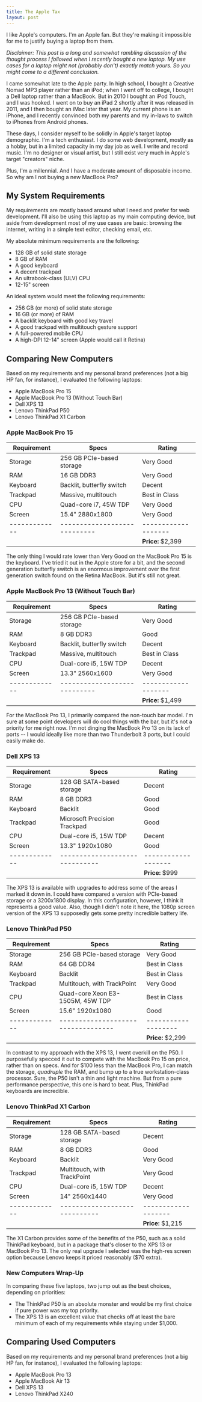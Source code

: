 ```yaml
---
title: The Apple Tax
layout: post
---
```


<!-- Outline:
I.  Intro
    Explain who I am, what my use cases are, etc.
II. New Computer Comparison
  A.  MacBook Pro
  B.  MacBook Air
  C.  Dell XPS 13
  D.  Lenovo ThinkPad X1 Carbon
  E.  Lenovo ThinkPad P50
III.  Used Computer Comparison
  A.  MacBook Pro
  B.  MacBook Air
  C.  Dell XPS 13
  D.  Lenovo ThinkPad X240
IV. Operating System Comparison
  A.  macOS Sierra
  B.  Windows 10
  C.  Ubuntu 16.10
V.  Conclusion
    What I'm choosing and why the MacBooks just don't make sense. -->

I like Apple's computers. I'm an Apple fan. But they're making it impossible for me to justify buying a laptop from them.

*Disclaimer: This post is a long and somewhat rambling discussion of the thought process I followed when I recently bought a new laptop. My use cases for a laptop might not (probably don't) exactly match yours. So you might come to a different conclusion.*

I came somewhat late to the Apple party. In high school, I bought a Creative Nomad MP3 player rather than an iPod; when I went off to college, I bought a Dell laptop rather than a MacBook. But in 2010 I bought an iPod Touch, and I was hooked. I went on to buy an iPad 2 shortly after it was released in 2011, and I then bought an iMac later that year. My current phone is an iPhone, and I recently convinced both my parents and my in-laws to switch to iPhones from Android phones.

These days, I consider myself to be solidly in Apple's target laptop demographic. I'm a tech enthusiast. I do some web development, mostly as a hobby, but in a limited capacity in my day job as well. I write and record music. I'm no designer or visual artist, but I still exist very much in Apple's target "creators" niche.

Plus, I'm a millennial. And I have a moderate amount of disposable income. So why am I not buying a new MacBook Pro?


## My System Requirements
My requirements are mostly based around what I need and prefer for web development. I'll also be using this laptop as my main computing device, but aside from development most of my use cases are basic: browsing the internet, writing in a simple text editor, checking email, etc.

My absolute minimum requirements are the following:

- 128 GB of solid state storage
- 8 GB of RAM
- A good keyboard
- A decent trackpad
- An ultrabook-class (ULV) CPU
- 12-15" screen

An ideal system would meet the following requirements:

- 256 GB (or more) of solid state storage
- 16 GB (or more) of RAM
- A backlit keyboard with good key travel
- A good trackpad with multitouch gesture support
- A full-powered mobile CPU
- A high-DPI 12-14" screen (Apple would call it Retina)


## Comparing New Computers
Based on my requirements and my personal brand preferences (not a big HP fan, for instance), I evaluated the following laptops:

- Apple MacBook Pro 15
- Apple MacBook Pro 13 (Without Touch Bar)
- Dell XPS 13
- Lenovo ThinkPad P50
- Lenovo ThinkPad X1 Carbon

### Apple MacBook Pro 15

| Requirement | Specs                      | Rating            |
|-------------|----------------------------|-------------------|
| Storage     | 256 GB PCIe-based storage  | Very Good         |
| RAM         | 16 GB DDR3                 | Very Good         |
| Keyboard    | Backlit, butterfly switch  | Decent            |
| Trackpad    | Massive, multitouch        | Best in Class     |
| CPU         | Quad-core i7, 45W TDP      | Very Good         |
| Screen      | 15.4" 2880x1800            | Very Good         |
|-------------|----------------------------|-------------------|
|             |                            | **Price:** $2,399 |

The only thing I would rate lower than Very Good on the MacBook Pro 15 is the keyboard. I've tried it out in the Apple store for a bit, and the second generation butterfly switch is an enormous improvement over the first generation switch found on the Retina MacBook. But it's still not great.

### Apple MacBook Pro 13 (Without Touch Bar)

| Requirement | Specs                      | Rating            |
|-------------|----------------------------|-------------------|
| Storage     | 256 GB PCIe-based storage  | Very Good         |
| RAM         | 8 GB DDR3                  | Good              |
| Keyboard    | Backlit, butterfly switch  | Decent            |
| Trackpad    | Massive, multitouch        | Best in Class     |
| CPU         | Dual-core i5, 15W TDP      | Decent            |
| Screen      | 13.3" 2560x1600            | Very Good         |
|-------------|----------------------------|-------------------|
|             |                            | **Price:** $1,499 |

For the MacBook Pro 13, I primarily compared the non-touch bar model. I'm sure at some point developers will do cool things with the bar, but it's not a priority for me right now. I'm not dinging the MacBook Pro 13 on its lack of ports -- I would ideally like more than two Thunderbolt 3 ports, but I could easily make do.

### Dell XPS 13

| Requirement | Specs                        | Rating            |
|-------------|------------------------------|-------------------|
| Storage     | 128 GB SATA-based storage    | Decent            |
| RAM         | 8 GB DDR3                    | Good              |
| Keyboard    | Backlit                      | Good              |
| Trackpad    | Microsoft Precision Trackpad | Good              |
| CPU         | Dual-core i5, 15W TDP        | Decent            |
| Screen      | 13.3" 1920x1080              | Good              |
|-------------|------------------------------|-------------------|
|             |                              | **Price:** $999   |

The XPS 13 is available with upgrades to address some of the areas I marked it down in. I could have compared a version with PCIe-based storage or a 3200x1800 display. In this configuration, however, I think it represents a good value. Also, though I didn't note it here, the 1080p screen version of the XPS 13 supposedly gets some pretty incredible battery life.

### Lenovo ThinkPad P50

| Requirement | Specs                            | Rating            |
|-------------|----------------------------------|-------------------|
| Storage     | 256 GB PCIe-based storage        | Very Good         |
| RAM         | 64 GB DDR4                       | Best in Class     |
| Keyboard    | Backlit                          | Best in Class     |
| Trackpad    | Multitouch, with TrackPoint      | Very Good         |
| CPU         | Quad-core Xeon E3-1505M, 45W TDP | Best in Class     |
| Screen      | 15.6" 1920x1080                  | Good              |
|-------------|----------------------------------|-------------------|
|             |                                  | **Price:** $2,299 |

In contrast to my approach with the XPS 13, I went overkill on the P50. I purposefully specced it out to compete with the MacBook Pro 15 on price, rather than on specs. And for $100 less than the MacBook Pro, I can match the storage, *quadruple* the RAM, and bump up to a true workstation-class processor. Sure, the P50 isn't a thin and light machine. But from a pure performance perspective, this one is hard to beat. Plus, ThinkPad keyboards are incredible.

### Lenovo ThinkPad X1 Carbon

| Requirement | Specs                       | Rating            |
|-------------|-----------------------------|-------------------|
| Storage     | 128 GB SATA-based storage   | Decent            |
| RAM         | 8 GB DDR3                   | Good              |
| Keyboard    | Backlit                     | Very Good         |
| Trackpad    | Multitouch, with TrackPoint | Very Good         |
| CPU         | Dual-core i5, 15W TDP       | Decent            |
| Screen      | 14" 2560x1440               | Very Good         |
|-------------|-----------------------------|-------------------|
|             |                             | **Price:** $1,215 |

The X1 Carbon provides some of the benefits of the P50, such as a solid ThinkPad keyboard, but in a package that's closer to the XPS 13 or MacBook Pro 13. The only real upgrade I selected was the high-res screen option because Lenovo keeps it priced reasonably ($70 extra).

### New Computers Wrap-Up
In comparing these five laptops, two jump out as the best choices, depending on priorities:

- The ThinkPad P50 is an absolute monster and would be my first choice if pure power was my top priority.
- The XPS 13 is an excellent value that checks off at least the bare minimum of each of my requirements while staying under $1,000.


## Comparing Used Computers
Based on my requirements and my personal brand preferences (not a big HP fan, for instance), I evaluated the following laptops:

- Apple MacBook Pro 13
- Apple MacBook Air 13
- Dell XPS 13
- Lenovo ThinkPad X240
